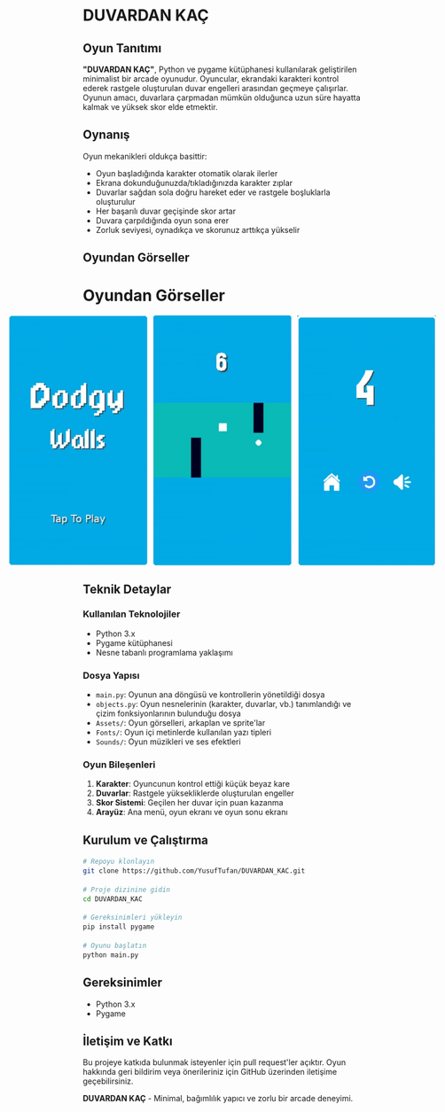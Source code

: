 # DUVARDAN KAÇ

## Oyun Tanıtımı
**"DUVARDAN KAÇ"**, Python ve pygame kütüphanesi kullanılarak geliştirilen minimalist bir arcade oyunudur. Oyuncular, ekrandaki karakteri kontrol ederek rastgele oluşturulan duvar engelleri arasından geçmeye çalışırlar. Oyunun amacı, duvarlara çarpmadan mümkün olduğunca uzun süre hayatta kalmak ve yüksek skor elde etmektir.

## Oynanış
Oyun mekanikleri oldukça basittir:

- Oyun başladığında karakter otomatik olarak ilerler  
- Ekrana dokunduğunuzda/tıkladığınızda karakter zıplar  
- Duvarlar sağdan sola doğru hareket eder ve rastgele boşluklarla oluşturulur  
- Her başarılı duvar geçişinde skor artar  
- Duvara çarpıldığında oyun sona erer  
- Zorluk seviyesi, oynadıkça ve skorunuz arttıkça yükselir  

## Oyundan Görseller  

# Oyundan Görseller

<div style="display: flex; justify-content: center; gap: 10px;">
  <img src="https://raw.githubusercontent.com/YusufTufan/duvardan_kac/refs/heads/main/Assets/first.jpg" width="250"/>
  <img src="https://raw.githubusercontent.com/YusufTufan/duvardan_kac/refs/heads/main/Assets/oyun_ici.jpg" width="250"/>
  <img src="https://raw.githubusercontent.com/YusufTufan/duvardan_kac/refs/heads/main/Assets/oyun_sonu.jpg" width="250"/>
</div>


## Teknik Detaylar

### Kullanılan Teknolojiler
- Python 3.x  
- Pygame kütüphanesi  
- Nesne tabanlı programlama yaklaşımı  

### Dosya Yapısı
- `main.py`: Oyunun ana döngüsü ve kontrollerin yönetildiği dosya
- `objects.py`: Oyun nesnelerinin (karakter, duvarlar, vb.) tanımlandığı ve çizim fonksiyonlarının bulunduğu dosya
- `Assets/`: Oyun görselleri, arkaplan ve sprite'lar
- `Fonts/`: Oyun içi metinlerde kullanılan yazı tipleri
- `Sounds/`: Oyun müzikleri ve ses efektleri

### Oyun Bileşenleri
1. **Karakter**: Oyuncunun kontrol ettiği küçük beyaz kare
2. **Duvarlar**: Rastgele yüksekliklerde oluşturulan engeller
3. **Skor Sistemi**: Geçilen her duvar için puan kazanma
4. **Arayüz**: Ana menü, oyun ekranı ve oyun sonu ekranı

## Kurulum ve Çalıştırma

```bash
# Repoyu klonlayın
git clone https://github.com/YusufTufan/DUVARDAN_KAC.git

# Proje dizinine gidin
cd DUVARDAN_KAC

# Gereksinimleri yükleyin
pip install pygame

# Oyunu başlatın
python main.py
```

## Gereksinimler
- Python 3.x
- Pygame

## İletişim ve Katkı
Bu projeye katkıda bulunmak isteyenler için pull request'ler açıktır. Oyun hakkında geri bildirim veya önerileriniz için GitHub üzerinden iletişime geçebilirsiniz.

**DUVARDAN KAÇ** - Minimal, bağımlılık yapıcı ve zorlu bir arcade deneyimi.
